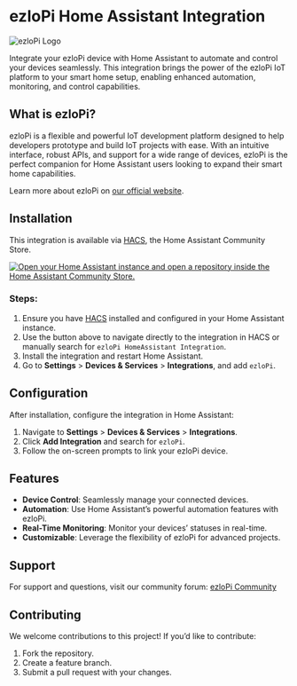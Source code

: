 # ezloPi Home Assistant Integration

![ezloPi Logo](https://pi.ezlo.com/wp-content/uploads/2022/07/Logo.svg)

Integrate your ezloPi device with Home Assistant to automate and control your devices seamlessly. This integration brings the power of the ezloPi IoT platform to your smart home setup, enabling enhanced automation, monitoring, and control capabilities.

## What is ezloPi?

ezloPi is a flexible and powerful IoT development platform designed to help developers prototype and build IoT projects with ease. With an intuitive interface, robust APIs, and support for a wide range of devices, ezloPi is the perfect companion for Home Assistant users looking to expand their smart home capabilities.

Learn more about ezloPi on [our official website](https://pi.ezlo.com/what-is-ezlopi/).

## Installation

This integration is available via [HACS](https://hacs.xyz), the Home Assistant Community Store.

[![Open your Home Assistant instance and open a repository inside the Home Assistant Community Store.](https://my.home-assistant.io/badges/hacs_repository.svg)](https://my.home-assistant.io/redirect/hacs_repository/?owner=ezloteam&repository=ezlopi-hass-integration&category=integration)

### Steps:
1. Ensure you have [HACS](https://hacs.xyz) installed and configured in your Home Assistant instance.
2. Use the button above to navigate directly to the integration in HACS or manually search for `ezloPi HomeAssistant Integration`.
3. Install the integration and restart Home Assistant.
4. Go to **Settings** > **Devices & Services** > **Integrations**, and add `ezloPi`.

## Configuration

After installation, configure the integration in Home Assistant:

1. Navigate to **Settings** > **Devices & Services** > **Integrations**.
2. Click **Add Integration** and search for `ezloPi`.
3. Follow the on-screen prompts to link your ezloPi device.

## Features

- **Device Control**: Seamlessly manage your connected devices.
- **Automation**: Use Home Assistant’s powerful automation features with ezloPi.
- **Real-Time Monitoring**: Monitor your devices’ statuses in real-time.
- **Customizable**: Leverage the flexibility of ezloPi for advanced projects.

## Support

For support and questions, visit our community forum: [ezloPi Community](https://community.ezlo.com/c/ezlopi/249/)

## Contributing

We welcome contributions to this project! If you’d like to contribute:

1. Fork the repository.
2. Create a feature branch.
3. Submit a pull request with your changes.
